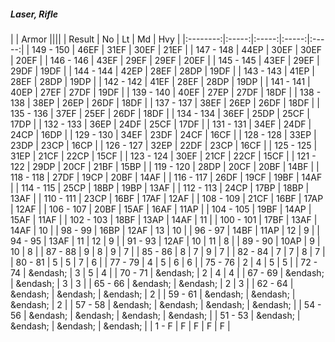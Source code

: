 ##### Laser, Rifle

|      | Armor ||||
| Result | No | Lt | Md | Hvy |
|:--------:|:-----:|:-----:|:-----:|:-----:|
| 149 - 150 | 46EF | 31EF | 30EF | 21EF |
| 147 - 148 | 44EP | 30EF | 30EF | 20EF |
| 146 - 146 | 43EF | 29EF | 29EF | 20EF |
| 145 - 145 | 43EF | 29EF | 29DF | 19DF |
| 144 - 144 | 42EP | 28EF | 28DP | 19DF |
| 143 - 143 | 41EP | 28EF | 28DP | 19DP |
| 142 - 142 | 41EF | 28EF | 28DP | 19DP |
| 141 - 141 | 40EP | 27EF | 27DF | 19DF |
| 139 - 140 | 40EF | 27EP | 27DF | 18DF |
| 138 - 138 | 38EP | 26EP | 26DF | 18DF |
| 137 - 137 | 38EF | 26EP | 26DF | 18DF |
| 135 - 136 | 37EF | 25EF | 26DF | 18DF |
| 134 - 134 | 36EF | 25DP | 25CF | 17DP |
| 132 - 133 | 36EP | 24DF | 25CF | 17DF |
| 131 - 131 | 34EF | 24DF | 24CP | 16DP |
| 129 - 130 | 34EF | 23DF | 24CF | 16CF |
| 128 - 128 | 33EP | 23DP | 23CP | 16CP |
| 126 - 127 | 32EP | 22DF | 23CP | 16CF |
| 125 - 125 | 31EP | 21CF | 22CP | 15CF |
| 123 - 124 | 30EF | 21CF | 22CF | 15CF |
| 121 - 122 | 29DP | 20CF | 21BF | 15BP |
| 119 - 120 | 28DP | 20CF | 20BF | 14BF |
| 118 - 118 | 27DF | 19CP | 20BF | 14AF |
| 116 - 117 | 26DF | 19CF | 19BF | 14AF |
| 114 - 115 | 25CP | 18BP | 19BP | 13AF |
| 112 - 113 | 24CP | 17BP | 18BP | 13AF |
| 110 - 111 | 23CP | 16BF | 17AF | 12AF |
| 108 - 109 | 21CF | 16BF | 17AP | 12AF |
| 106 - 107 | 20BF | 15AF | 16AF | 11AP |
| 104 - 105 | 19BF | 14AP | 15AF | 11AF |
| 102 - 103 | 18BF | 13AP | 14AF | 11 |
| 100 - 101 | 17BF | 13AF | 14AF | 10 |
| 98 - 99 | 16BP | 12AF | 13 | 10 |
| 96 - 97 | 14BF | 11AP | 12 | 9 |
| 94 - 95 | 13AF | 11 | 12 | 9 |
| 91 - 93 | 12AF | 10 | 11 | 8 |
| 89 - 90 | 10AP | 9 | 10 | 8 |
| 87 - 88 | 9 | 8 | 9 | 7 |
| 85 - 86 | 8 | 7 | 9 | 7 |
| 82 - 84 | 7 | 7 | 8 | 7 |
| 80 - 81 | 5 | 5 | 7 | 6 |
| 77 - 79 | 4 | 5 | 6 | 6 |
| 75 - 76 | 2 | 4 | 5 | 5 |
| 72 - 74 | &endash;  | 3 | 5 | 4 |
| 70 - 71 | &endash;  | 2 | 4 | 4 |
| 67 - 69 | &endash;  | &endash;  | 3 | 3 |
| 65 - 66 | &endash;  | &endash;  | 2 | 3 |
| 62 - 64 | &endash;  | &endash;  | &endash;  | 2 |
| 59 - 61 | &endash;  | &endash;  | &endash;  | 2 |
| 57 - 58 | &endash;  | &endash;  | &endash;  | &endash;  |
| 54 - 56 | &endash;  | &endash;  | &endash;  | &endash;  |
| 51 - 53 | &endash;  | &endash;  | &endash;  | &endash;  |
| 1 - F | F | F | F | F |
